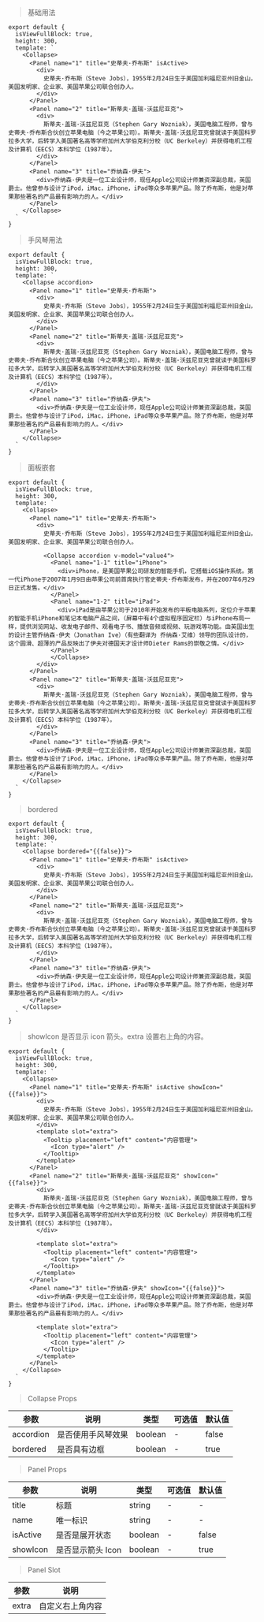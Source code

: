 > 基础用法

    export default {
      isViewFullBlock: true,
      height: 300,
      template: `
        <Collapse>
          <Panel name="1" title="史蒂夫·乔布斯" isActive>
            <div>
              史蒂夫·乔布斯（Steve Jobs），1955年2月24日生于美国加利福尼亚州旧金山，美国发明家、企业家、美国苹果公司联合创办人。
            </div>
          </Panel>
          <Panel name="2" title="斯蒂夫·盖瑞·沃兹尼亚克">
            <div>
              斯蒂夫·盖瑞·沃兹尼亚克（Stephen Gary Wozniak），美国电脑工程师，曾与史蒂夫·乔布斯合伙创立苹果电脑（今之苹果公司）。斯蒂夫·盖瑞·沃兹尼亚克曾就读于美国科罗拉多大学，后转学入美国著名高等学府加州大学伯克利分校（UC Berkeley）并获得电机工程及计算机（EECS）本科学位（1987年）。
            </div>
          </Panel>
          <Panel name="3" title="乔纳森·伊夫">
            <div>乔纳森·伊夫是一位工业设计师，现任Apple公司设计师兼资深副总裁，英国爵士。他曾参与设计了iPod，iMac，iPhone，iPad等众多苹果产品。除了乔布斯，他是对苹果那些著名的产品最有影响力的人。</div>
          </Panel>
        </Collapse>
      `
    }

> 手风琴用法

    export default {
      isViewFullBlock: true,
      height: 300,
      template: `
        <Collapse accordion>
          <Panel name="1" title="史蒂夫·乔布斯">
            <div>
              史蒂夫·乔布斯（Steve Jobs），1955年2月24日生于美国加利福尼亚州旧金山，美国发明家、企业家、美国苹果公司联合创办人。
            </div>
          </Panel>
          <Panel name="2" title="斯蒂夫·盖瑞·沃兹尼亚克">
            <div>
              斯蒂夫·盖瑞·沃兹尼亚克（Stephen Gary Wozniak），美国电脑工程师，曾与史蒂夫·乔布斯合伙创立苹果电脑（今之苹果公司）。斯蒂夫·盖瑞·沃兹尼亚克曾就读于美国科罗拉多大学，后转学入美国著名高等学府加州大学伯克利分校（UC Berkeley）并获得电机工程及计算机（EECS）本科学位（1987年）。
            </div>
          </Panel>
          <Panel name="3" title="乔纳森·伊夫">
            <div>乔纳森·伊夫是一位工业设计师，现任Apple公司设计师兼资深副总裁，英国爵士。他曾参与设计了iPod，iMac，iPhone，iPad等众多苹果产品。除了乔布斯，他是对苹果那些著名的产品最有影响力的人。</div>
          </Panel>
        </Collapse>
      `
    }
  
> 面板嵌套

    export default {
      isViewFullBlock: true,
      height: 300,
      template: `
        <Collapse>
          <Panel name="1" title="史蒂夫·乔布斯">
            <div>
              史蒂夫·乔布斯（Steve Jobs），1955年2月24日生于美国加利福尼亚州旧金山，美国发明家、企业家、美国苹果公司联合创办人。

              <Collapse accordion v-model="value4">
                <Panel name="1-1" title="iPhone">
                  <div>iPhone，是美国苹果公司研发的智能手机，它搭载iOS操作系统。第一代iPhone于2007年1月9日由苹果公司前首席执行官史蒂夫·乔布斯发布，并在2007年6月29日正式发售。</div>
                </Panel>
                <Panel name="1-2" title="iPad">
                  <div>iPad是由苹果公司于2010年开始发布的平板电脑系列，定位介于苹果的智能手机iPhone和笔记本电脑产品之间，（屏幕中有4个虚拟程序固定栏）与iPhone布局一样，提供浏览网站、收发电子邮件、观看电子书、播放音频或视频、玩游戏等功能。由英国出生的设计主管乔纳森·伊夫（Jonathan Ive）（有些翻译为 乔纳森·艾维）领导的团队设计的，这个圆滑、超薄的产品反映出了伊夫对德国天才设计师Dieter Rams的崇敬之情。</div>
                </Panel>
                </Collapse>
            </div>
          </Panel>
          <Panel name="2" title="斯蒂夫·盖瑞·沃兹尼亚克">
            <div>
              斯蒂夫·盖瑞·沃兹尼亚克（Stephen Gary Wozniak），美国电脑工程师，曾与史蒂夫·乔布斯合伙创立苹果电脑（今之苹果公司）。斯蒂夫·盖瑞·沃兹尼亚克曾就读于美国科罗拉多大学，后转学入美国著名高等学府加州大学伯克利分校（UC Berkeley）并获得电机工程及计算机（EECS）本科学位（1987年）。
            </div>
          </Panel>
          <Panel name="3" title="乔纳森·伊夫">
            <div>乔纳森·伊夫是一位工业设计师，现任Apple公司设计师兼资深副总裁，英国爵士。他曾参与设计了iPod，iMac，iPhone，iPad等众多苹果产品。除了乔布斯，他是对苹果那些著名的产品最有影响力的人。</div>
          </Panel>
        </Collapse>
      `
    }

> bordered 

    export default {
      isViewFullBlock: true,
      height: 300,
      template: `
        <Collapse bordered="{{false}}">
          <Panel name="1" title="史蒂夫·乔布斯" isActive>
            <div>
              史蒂夫·乔布斯（Steve Jobs），1955年2月24日生于美国加利福尼亚州旧金山，美国发明家、企业家、美国苹果公司联合创办人。
            </div>
          </Panel>
          <Panel name="2" title="斯蒂夫·盖瑞·沃兹尼亚克">
            <div>
              斯蒂夫·盖瑞·沃兹尼亚克（Stephen Gary Wozniak），美国电脑工程师，曾与史蒂夫·乔布斯合伙创立苹果电脑（今之苹果公司）。斯蒂夫·盖瑞·沃兹尼亚克曾就读于美国科罗拉多大学，后转学入美国著名高等学府加州大学伯克利分校（UC Berkeley）并获得电机工程及计算机（EECS）本科学位（1987年）。
            </div>
          </Panel>
          <Panel name="3" title="乔纳森·伊夫">
            <div>乔纳森·伊夫是一位工业设计师，现任Apple公司设计师兼资深副总裁，英国爵士。他曾参与设计了iPod，iMac，iPhone，iPad等众多苹果产品。除了乔布斯，他是对苹果那些著名的产品最有影响力的人。</div>
          </Panel>
        </Collapse>
      `
    }
  
> showIcon 是否显示 icon 箭头。extra 设置右上角的内容。

    export default {
      isViewFullBlock: true,
      height: 300,
      template: `
        <Collapse>
          <Panel name="1" title="史蒂夫·乔布斯" isActive showIcon="{{false}}">
            <div>
              史蒂夫·乔布斯（Steve Jobs），1955年2月24日生于美国加利福尼亚州旧金山，美国发明家、企业家、美国苹果公司联合创办人。
            </div>
            <template slot="extra">
              <Tooltip placement="left" content="内容管理">
                <Icon type="alert" />
              </Tooltip>
            </template>
          </Panel>
          <Panel name="2" title="斯蒂夫·盖瑞·沃兹尼亚克" showIcon="{{false}}">
            <div>
              斯蒂夫·盖瑞·沃兹尼亚克（Stephen Gary Wozniak），美国电脑工程师，曾与史蒂夫·乔布斯合伙创立苹果电脑（今之苹果公司）。斯蒂夫·盖瑞·沃兹尼亚克曾就读于美国科罗拉多大学，后转学入美国著名高等学府加州大学伯克利分校（UC Berkeley）并获得电机工程及计算机（EECS）本科学位（1987年）。
            </div>

            <template slot="extra">
              <Tooltip placement="left" content="内容管理">
                <Icon type="alert" />
              </Tooltip>
            </template>
          </Panel>
          <Panel name="3" title="乔纳森·伊夫" showIcon="{{false}}">
            <div>乔纳森·伊夫是一位工业设计师，现任Apple公司设计师兼资深副总裁，英国爵士。他曾参与设计了iPod，iMac，iPhone，iPad等众多苹果产品。除了乔布斯，他是对苹果那些著名的产品最有影响力的人。</div>

            <template slot="extra">
              <Tooltip placement="left" content="内容管理">
                <Icon type="alert" />
              </Tooltip>
            </template>
          </Panel>
        </Collapse>
      `
    }

> Collapse Props

参数 | 说明 | 类型 | 可选值 | 默认值
---|---|---|---|---
accordion | 是否使用手风琴效果 | boolean | - | false
bordered | 是否具有边框 | boolean | - | true

> Panel Props

参数 | 说明 | 类型 | 可选值 | 默认值
---|---|---|---|---
title | 标题 | string | - | -
name | 唯一标识 | string | - | -
isActive | 是否是展开状态 | boolean | - | false
showIcon | 是否显示箭头 Icon | boolean | - | true


> Panel Slot

参数 | 说明
---|---
extra | 自定义右上角内容